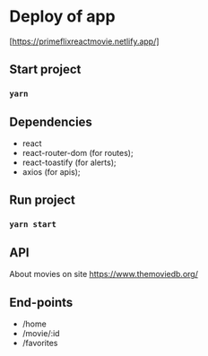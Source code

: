 
# Deploy of app
[https://primeflixreactmovie.netlify.app/]

## Start project

### `yarn`


## Dependencies

* react
* react-router-dom (for routes);
* react-toastify (for alerts);
* axios (for apis);

## Run project

### `yarn start`


## API

About movies on site https://www.themoviedb.org/


## End-points
  
* /home
* /movie/:id
* /favorites


